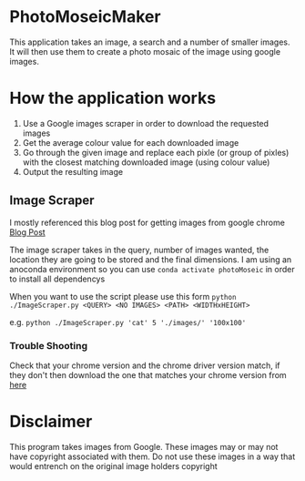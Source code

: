 # PhotoMoseicMaker
This application takes an image, a search and a number of smaller images. It will then use them to create a photo mosaic of the image using google images.

# How the application works

1. Use a Google images scraper in order to download the requested images
2. Get the average colour value for each downloaded image
3. Go through the given image and replace each pixle (or group of pixles) with the closest matching downloaded image (using colour value)
4. Output the resulting image


## Image Scraper

I mostly referenced this blog post for getting images from google chrome [Blog Post](https://towardsdatascience.com/image-scraping-with-python-a96feda8af2d)

The image scraper takes in the query, number of images wanted, the location they are going to be stored and the final dimensions.
I am using an anoconda environment so you can use
`conda activate photoMoseic` 
in order to install all dependencys

When you want to use the script please use this form
`python ./ImageScraper.py <QUERY> <NO IMAGES> <PATH> <WIDTHxHEIGHT>`

e.g.
`python ./ImageScraper.py 'cat' 5 './images/' '100x100'`

### Trouble Shooting

Check that your chrome version and the chrome driver version match, if they don't then download the one that matches your chrome version from [here](https://chromedriver.chromium.org/downloads)



# Disclaimer

This program takes images from Google. These images may or may not have copyright associated with them. Do not use these images in a way that would entrench on the original image holders copyright